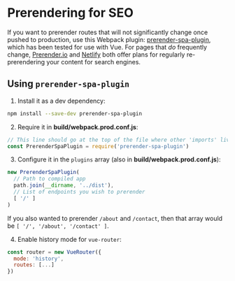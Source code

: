 # Prerendering for SEO

If you want to prerender routes that will not significantly change once pushed to production, use this Webpack plugin: [prerender-spa-plugin](https://www.npmjs.com/package/prerender-spa-plugin), which has been tested for use with Vue. For pages that _do_ frequently change, [Prerender.io](https://prerender.io/) and [Netlify](https://www.netlify.com/pricing) both offer plans for regularly re-prerendering your content for search engines.

## Using `prerender-spa-plugin`

1. Install it as a dev dependency:

```bash
npm install --save-dev prerender-spa-plugin
```

2. Require it in **build/webpack.prod.conf.js**:

```js
// This line should go at the top of the file where other 'imports' live in
const PrerenderSpaPlugin = require('prerender-spa-plugin')
```

3. Configure it in the `plugins` array (also in **build/webpack.prod.conf.js**):

```js
new PrerenderSpaPlugin(
  // Path to compiled app
  path.join(__dirname, '../dist'),
  // List of endpoints you wish to prerender
  [ '/' ]
)
```

If you also wanted to prerender `/about` and `/contact`, then that array would be `[ '/', '/about', '/contact' ]`.

4. Enable history mode for `vue-router`:
```js
const router = new VueRouter({
  mode: 'history',
  routes: [...]
})
```
